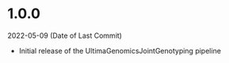 # 1.0.0
2022-05-09 (Date of Last Commit)

* Initial release of the UltimaGenomicsJointGenotyping pipeline